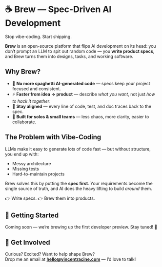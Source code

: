 # ☕️ Brew — Spec-Driven AI Development

Stop vibe-coding. Start shipping.

**Brew** is an open-source platform that flips AI development on its head: you don’t prompt an LLM to spit out random code — you **write product specs**, and Brew turns them into designs, tasks, and working software.

## Why Brew?

- 🚫 **No more spaghetti AI-generated code** — specs keep your project focused and consistent.
- ⚡ **Faster from idea → product** — describe _what you want_, not just _how to hack it together_.
- 🧭 **Stay aligned** — every line of code, test, and doc traces back to the spec.
- 🤝 **Built for solos & small teams** — less chaos, more clarity, easier to collaborate.

## The Problem with Vibe-Coding

LLMs make it easy to generate lots of code fast — but without structure, you end up with:

- Messy architecture
- Missing tests
- Hard-to-maintain projects

Brew solves this by putting the **spec first**. Your requirements become the single source of truth, and AI does the heavy lifting to build _around_ them.

👉 Write specs. 👉 Brew them into products.

## 🚀 Getting Started

Coming soon — we’re brewing up the first developer preview. Stay tuned! 👋

## 💌 Get Involved

Curious? Excited? Want to help shape Brew?  
Drop me an email at **[hello@vincentracine.com](mailto:hello@vincentracine.com)** — I’d love to talk!

